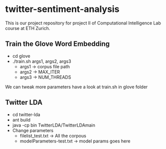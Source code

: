 # twitter-sentiment-analysis
This is our project repository for project II of Computational Intelligence Lab course at ETH Zurich.

## Train the Glove Word Embedding

- cd glove
- ./train.sh args1, args2, args3
	- args1 -> corpus file path
	- args2 -> MAX_ITER
	- args3 -> NUM_THREADS

We can tweak more parameters have a look at train.sh in glove folder

## Twitter LDA

- cd twitter-lda
- ant build
- java -cp bin TwitterLDA/TwitterLDAmain
- Change parameters
	- filelist_test.txt -> All the corpous
	- modelParameters-test.txt -> model params goes here